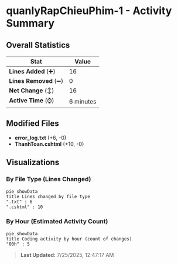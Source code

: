 # quanlyRapChieuPhim-1 - Activity Summary 

## Overall Statistics

| Stat                   | Value                                                             |
| ---------------------- | ----------------------------------------------------------------- |
| **Lines Added** (➕)   | 16                                          |
| **Lines Removed** (➖) | 0                                        |
| **Net Change** (↕)    | 16                |
| **Active Time** (⌚)   | 6 minutes |


## Modified Files
- **error_log.txt** (+6, -0)
- **ThanhToan.cshtml** (+10, -0)

## Visualizations

### By File Type (Lines Changed)

```mermaid
pie showData
title Lines changed by file type
".txt" : 6
".cshtml" : 10
```

### By Hour (Estimated Activity Count)

```mermaid
pie showData
title Coding activity by hour (count of changes)
"00h" : 5
```


> **Last Updated:** 7/25/2025, 12:47:17 AM